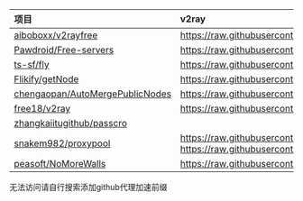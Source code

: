 | 项目 | v2ray | clash | singbox |
| :----- | :----- | :----- | :----- |
| [aiboboxx/v2rayfree](https://github.com/aiboboxx/v2rayfree) | https://raw.githubusercontent.com/aiboboxx/v2rayfree/main/v2 |  |  |
| [Pawdroid/Free-servers](https://github.com/Pawdroid/Free-servers) | https://raw.githubusercontent.com/Pawdroid/Free-servers/main/sub |  |  |
| [ts-sf/fly](https://github.com/ts-sf/fly) | https://raw.githubusercontent.com/ts-sf/fly/main/v2 | https://raw.githubusercontent.com/ts-sf/fly/main/clash |  |
| [Flikify/getNode](https://github.com/Flikify/getNode) | https://raw.githubusercontent.com/a2470982985/getNode/main/v2ray.txt | https://raw.githubusercontent.com/a2470982985/getNode/main/clash.yaml |  | 
| [chengaopan/AutoMergePublicNodes](https://github.com/chengaopan/AutoMergePublicNodes) | https://raw.githubusercontent.com/chengaopan/AutoMergePublicNodes/master/list.txt | https://raw.githubusercontent.com/chengaopan/AutoMergePublicNodes/master/list.meta.yml |  | 
| [free18/v2ray](https://github.com/free18/v2ray) | https://raw.githubusercontent.com/free18/v2ray/refs/heads/main/v.txt | https://raw.githubusercontent.com/free18/v2ray/refs/heads/main/c.yaml |  |
| [zhangkaiitugithub/passcro](https://github.com/zhangkaiitugithub/passcro) |  | https://raw.githubusercontent.com/zhangkaiitugithub/passcro/main/speednodes.yaml | https://raw.githubusercontent.com/zhangkaiitugithub/passcro/main/speednodes.txt |
| [snakem982/proxypool](https://github.com/snakem982/proxypool) | https://raw.githubusercontent.com/snakem982/proxypool/main/source/v2ray.txt https://raw.githubusercontent.com/snakem982/proxypool/main/source/v2ray-2.txt| https://raw.githubusercontent.com/snakem982/proxypool/main/source/clash-meta.yaml https://raw.githubusercontent.com/snakem982/proxypool/main/source/clash-meta-2.yaml|  |
| [peasoft/NoMoreWalls](https://github.com/peasoft/NoMoreWalls) | https://raw.githubusercontent.com/peasoft/NoMoreWalls/master/list.txt | https://raw.githubusercontent.com/peasoft/NoMoreWalls/master/list.meta.yml |  |

无法访问请自行搜索添加github代理加速前缀
